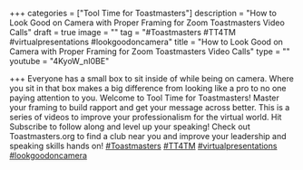 +++
categories = ["Tool Time for Toastmasters"]
description = "How to Look Good on Camera with Proper Framing for Zoom Toastmasters Video Calls"
draft = true
image = ""
tag = "#Toastmasters #TT4TM #virtualpresentations #lookgoodoncamera"
title = "How to Look Good on Camera with Proper Framing for Zoom Toastmasters Video Calls"
type = ""
youtube = "4KyoW_nI0BE"

+++
Everyone has a small box to sit inside of while being on camera. Where you sit in that box makes a big difference from looking like a pro to no one paying attention to you. Welcome to Tool Time for Toastmasters! Master your framing to build rapport and get your message across better. This is a series of videos to improve your professionalism for the virtual world. Hit Subscribe to follow along and level up your speaking! Check out Toastmasters.org to find a club near you and improve your leadership and speaking skills hands on! [#Toastmasters](https://www.youtube.com/results?search_query=%23Toastmasters) [#TT4TM](https://www.youtube.com/results?search_query=%23TT4TM) [#virtualpresentations](https://www.youtube.com/results?search_query=%23virtualpresentations) [#lookgoodoncamera](https://www.youtube.com/results?search_query=%23lookgoodoncamera)